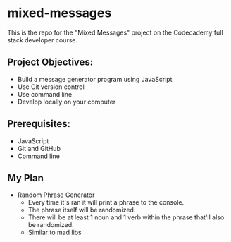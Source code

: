 # mixed-messages

This is the repo for the "Mixed Messages" project on the Codecademy full stack developer course.

## Project Objectives:

- Build a message generator program using JavaScript
- Use Git version control
- Use command line
- Develop locally on your computer

## Prerequisites:

- JavaScript
- Git and GitHub
- Command line

## My Plan

- Random Phrase Generator
  - Every time it's ran it will print a phrase to the console.
  - The phrase itself will be randomized.
  - There will be at least 1 noun and 1 verb within the phrase that'll also be randomized.
  - Similar to mad libs
